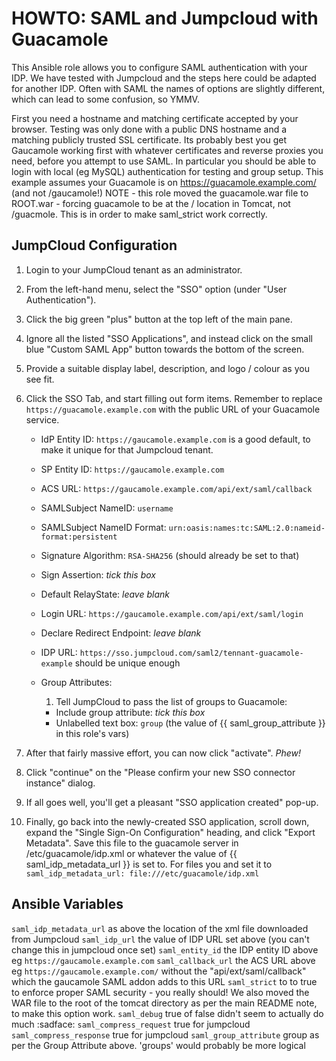 HOWTO: SAML and Jumpcloud with Guacamole
=========

This Ansible role allows you to configure SAML authentication with your IDP. We have tested with Jumpcloud and the steps here could be adapted for another IDP. Often with SAML the names of options are slightly different, which can lead to some confusion, so YMMV.

First you need a hostname and matching certificate accepted by your browser. Testing was only done with a public DNS hostname and a matching publicly trusted SSL certificate. 
Its probably best you get Gaucamole working first with whatever certificates and reverse proxies you need, before you attempt to use SAML. In particular you should be able to login with local (eg MySQL) authentication for testing and group setup. This example assumes your Guacamole is on https://guacamole.example.com/ (and not /gaucamole!)
NOTE - this role moved the guacamole.war file to ROOT.war - forcing guacamole to be at the / location in Tomcat, not /guacmole. This is in order to make saml_strict work correctly.


## JumpCloud Configuration

1. Login to your JumpCloud tenant as an administrator.

1. From the left-hand menu, select the "SSO" option (under "User Authentication").

1. Click the big green "plus" button at the top left of the main pane.

1. Ignore all the listed "SSO Applications", and instead click on the small blue
   "Custom SAML App" button towards the bottom of the screen.

1. Provide a suitable display label, description, and logo / colour as you see
   fit.

1. Click the SSO Tab, and start filling out
   form items.  Remember to replace `https://guacamole.example.com` with the public URL
   of your Guacamole service.

   * IdP Entity ID: `https://gaucamole.example.com` is a good default, to make it unique for that Jumpcloud tenant.
   * SP Entity ID: `https://gaucamole.example.com`
   * ACS URL: `https://gaucamole.example.com/api/ext/saml/callback`
   * SAMLSubject NameID: `username`
   * SAMLSubject NameID Format: `urn:oasis:names:tc:SAML:2.0:nameid-format:persistent`
   * Signature Algorithm: `RSA-SHA256` (should already be set to that)
   * Sign Assertion: *tick this box*
   * Default RelayState: *leave blank*
   * Login URL: `https://gaucamole.example.com/api/ext/saml/login`
   * Declare Redirect Endpoint: *leave blank*
   * IDP URL: `https://sso.jumpcloud.com/saml2/tennant-guacamole-example` should be unique enough

   * Group Attributes:
     1. Tell JumpCloud to pass the list of groups to Guacamole:
       * Include group attribute: *tick this box*
       * Unlabelled text box: `group` (the value of {{ saml_group_attribute }} in this role's vars)

1. After that fairly massive effort, you can now click "activate".  *Phew!*

1. Click "continue" on the "Please confirm your new SSO connector instance" dialog.

1. If all goes well, you'll get a pleasant "SSO application created" pop-up.

1. Finally, go back into the newly-created SSO application, scroll down, expand the
   "Single Sign-On Configuration" heading, and click "Export Metadata".  Save this file
    to the guacamole server in /etc/guacamole/idp.xml or whatever the value of {{ saml_idp_metadata_url }} is set to. 
    For files you and set it to `saml_idp_metadata_url: file:///etc/guacamole/idp.xml`

 ## Ansible Variables

`saml_idp_metadata_url` as above the location of the xml file downloaded from Jumpcloud
`saml_idp_url` the value of IDP URL set above (you can't change this in jumpcloud once set)
`saml_entity_id` the IDP entity ID above eg `https://gaucamole.example.com`
`saml_callback_url` the ACS URL above eg `https://gaucamole.example.com/` without the "api/ext/saml/callback" which the gaucamole SAML addon adds to this URL
`saml_strict` to to true to enforce proper SAML security - you really should! We also moved the WAR file to the root of the tomcat directory as per the main README note, to make this option work.
`saml_debug` true of false didn't seem to actually do much :sadface:
`saml_compress_request` true for jumpcloud
`saml_compress_response` true for jumpcloud
`saml_group_attribute` group as per the Group Attribute above. 'groups' would probably be more logical
